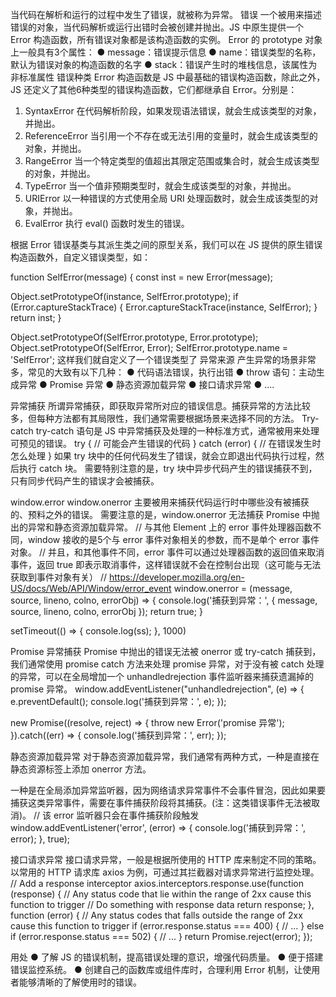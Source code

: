 当代码在解析和运行的过程中发生了错误，就被称为异常。
错误
一个被用来描述错误的对象，当代码解析或运行出错时会被创建并抛出。JS 中原生提供一个 Error 构造函数，所有错误对象都是该构造函数的实例。
Error 的 prototype 对象上一般具有3个属性：
● message：错误提示信息
● name：错误类型的名称，默认为错误对象的构造函数的名字
● stack：错误产生时的堆栈信息，该属性为非标准属性
错误种类
Error 构造函数是 JS 中最基础的错误构造函数，除此之外，JS 还定义了其他6种类型的错误构造函数，它们都继承自 Error。分别是：
1. SyntaxError
在代码解析阶段，如果发现语法错误，就会生成该类型的对象，并抛出。
2. ReferenceError
当引用一个不存在或无法引用的变量时，就会生成该类型的对象，并抛出。
3. RangeError
当一个特定类型的值超出其限定范围或集合时，就会生成该类型的对象，并抛出。
4. TypeError
当一个值非预期类型时，就会生成该类型的对象，并抛出。
5. URIError
以一种错误的方式使用全局 URI 处理函数时，就会生成该类型的对象，并抛出。
6. EvalError
执行 eval() 函数时发生的错误。

根据 Error 错误基类与其派生类之间的原型关系，我们可以在 JS 提供的原生错误构造函数外，自定义错误类型，如：

function SelfError(message) {
  const inst = new Error(message);
  
  Object.setPrototypeOf(instance, SelfError.prototype);
  if (Error.captureStackTrace) {
    Error.captureStackTrace(instance, SelfError);
  }
  return inst;
}

Object.setPrototypeOf(SelfError.prototype, Error.prototype);
Object.setPrototypeOf(SelfError, Error);
SelfError.prototype.name = 'SelfError';
这样我们就自定义了一个错误类型了
异常来源
产生异常的场景非常多，常见的大致有以下几种：
● 代码语法错误，执行出错
● throw 语句：主动生成异常
● Promise 异常
● 静态资源加载异常
● 接口请求异常
● ....

异常捕获
所谓异常捕获，即获取异常所对应的错误信息。捕获异常的方法比较多，但每种方法都有其局限性，我们通常需要根据场景来选择不同的方法。
Try-catch
try-catch 语句是 JS 中异常捕获及处理的一种标准方式，通常被用来处理可预见的错误。
try {
  // 可能会产生错误的代码
} catch (error) {
  // 在错误发生时怎么处理
}
如果 try 块中的任何代码发生了错误，就会立即退出代码执行过程，然后执行 catch 块。
需要特别注意的是，try 块中异步代码产生的错误捕获不到，只有同步代码产生的错误才会被捕获。

window.error
window.onerror 主要被用来捕获代码运行时中哪些没有被捕获的、预料之外的错误。
需要注意的是，window.onerror 无法捕获 Promise 中抛出的异常和静态资源加载异常。
// 与其他 Element 上的 error 事件处理器函数不同，window 接收的是5个与 error 事件对象相关的参数，而不是单个 error 事件对象。
// 并且，和其他事件不同，error 事件可以通过处理器函数的返回值来取消事件，返回 true 即表示取消事件，这样错误就不会在控制台出现（这可能与无法获取到事件对象有关）
// https://developer.mozilla.org/en-US/docs/Web/API/Window/error_event
window.onerror = (message, source, lineno, colno, errorObj) => {
  console.log('捕获到异常：', { message, source, lineno, colno, errorObj });
  return true;
}

setTimeout(() => {
  console.log(ss);
}, 1000)


Promise 异常捕获
Promise 中抛出的错误无法被 onerror 或 try-catch 捕获到，我们通常使用 promise catch 方法来处理 promise 异常，对于没有被 catch 处理的异常，可以在全局增加一个 unhandledrejection 事件监听器来捕获遗漏掉的 promise 异常。
window.addEventListener("unhandledrejection", (e) => {
  e.preventDefault();
  console.log('捕获到异常：', e);
});

new Promise((resolve, reject) => {
  throw new Error('promise 异常');
}).catch((err) => {
  console.log('捕获到异常：', err);
});


静态资源加载异常
对于静态资源加载异常，我们通常有两种方式，一种是直接在静态资源标签上添加 onerror 方法。
<script>
  function errorHandler(ele) {
    console.log("捕获到静态资源加载异常", ele);
  }
</script>
<script src="http://xxx/test.js" onerror="errorHandler(this)"></script>
<link rel="stylesheet" href="http://xxx/test.css" onerror="errorHandler(this)">
一种是在全局添加异常监听器，因为网络请求异常事件不会事件冒泡，因此如果要捕获这类异常事件，需要在事件捕获阶段将其捕获。(注：这类错误事件无法被取消)。
// 该 error 监听器只会在事件捕获阶段触发
window.addEventListener('error', (error) => {
  console.log('捕获到异常：', error);
}, true);


接口请求异常
接口请求异常，一般是根据所使用的 HTTP 库来制定不同的策略。以常用的 HTTP 请求库 axios 为例，可通过其拦截器对请求异常进行监控处理。
// Add a response interceptor
axios.interceptors.response.use(function (response) {
    // Any status code that lie within the range of 2xx cause this function to trigger
    // Do something with response data
    return response;
  }, function (error) {
    // Any status codes that falls outside the range of 2xx cause this function to trigger
    if (error.response.status === 400) {
      // ...
    } else if (error.response.status === 502) {
      // ...
    }
    return Promise.reject(error);
  });

用处
● 了解 JS 的错误机制，提高错误处理的意识，增强代码质量。
● 便于搭建错误监控系统。
● 创建自己的函数库或组件库时，合理利用 Error 机制，让使用者能够清晰的了解使用时的错误。
